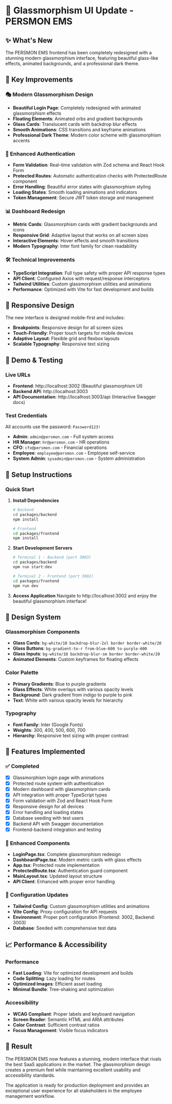 # 🎨 Glassmorphism UI Update - PERSMON EMS

## ✨ What's New

The PERSMON EMS frontend has been completely redesigned with a stunning modern glassmorphism interface, featuring beautiful glass-like effects, animated backgrounds, and a professional dark theme.

## 🚀 Key Improvements

### 🎭 Modern Glassmorphism Design

- **Beautiful Login Page**: Completely redesigned with animated glassmorphism effects
- **Floating Elements**: Animated orbs and gradient backgrounds
- **Glass Cards**: Translucent cards with backdrop blur effects
- **Smooth Animations**: CSS transitions and keyframe animations
- **Professional Dark Theme**: Modern color scheme with glassmorphism accents

### 🔐 Enhanced Authentication

- **Form Validation**: Real-time validation with Zod schema and React Hook Form
- **Protected Routes**: Automatic authentication checks with ProtectedRoute component
- **Error Handling**: Beautiful error states with glassmorphism styling
- **Loading States**: Smooth loading animations and indicators
- **Token Management**: Secure JWT token storage and management

### 📊 Dashboard Redesign

- **Metric Cards**: Glassmorphism cards with gradient backgrounds and icons
- **Responsive Grid**: Adaptive layout that works on all screen sizes
- **Interactive Elements**: Hover effects and smooth transitions
- **Modern Typography**: Inter font family for clean readability

### 🛠️ Technical Improvements

- **TypeScript Integration**: Full type safety with proper API response types
- **API Client**: Configured Axios with request/response interceptors
- **Tailwind Utilities**: Custom glassmorphism utilities and animations
- **Performance**: Optimized with Vite for fast development and builds

## 📱 Responsive Design

The new interface is designed mobile-first and includes:

- **Breakpoints**: Responsive design for all screen sizes
- **Touch-Friendly**: Proper touch targets for mobile devices
- **Adaptive Layout**: Flexible grid and flexbox layouts
- **Scalable Typography**: Responsive text sizing

## 🎯 Demo & Testing

### Live URLs

- **Frontend**: http://localhost:3002 (Beautiful glassmorphism UI)
- **Backend API**: http://localhost:3003
- **API Documentation**: http://localhost:3003/api (Interactive Swagger docs)

### Test Credentials

All accounts use the password: `Password123!`

- **Admin**: `admin@persmon.com` - Full system access
- **HR Manager**: `hr@persmon.com` - HR operations
- **CFO**: `cfo@persmon.com` - Financial operations
- **Employee**: `employee@persmon.com` - Employee self-service
- **System Admin**: `sysadmin@persmon.com` - System administration

## 🔧 Setup Instructions

### Quick Start

1. **Install Dependencies**

   ```bash
   # Backend
   cd packages/backend
   npm install

   # Frontend
   cd packages/frontend
   npm install
   ```

2. **Start Development Servers**

   ```bash
   # Terminal 1 - Backend (port 3003)
   cd packages/backend
   npm run start:dev

   # Terminal 2 - Frontend (port 3002)
   cd packages/frontend
   npm run dev
   ```

3. **Access Application**
   Navigate to http://localhost:3002 and enjoy the beautiful glassmorphism interface!

## 🎨 Design System

### Glassmorphism Components

- **Glass Cards**: `bg-white/10 backdrop-blur-2xl border border-white/20`
- **Glass Buttons**: `bg-gradient-to-r from-blue-600 to-purple-600`
- **Glass Inputs**: `bg-white/10 backdrop-blur-sm border border-white/20`
- **Animated Elements**: Custom keyframes for floating effects

### Color Palette

- **Primary Gradients**: Blue to purple gradients
- **Glass Effects**: White overlays with various opacity levels
- **Background**: Dark gradient from indigo to purple to pink
- **Text**: White with various opacity levels for hierarchy

### Typography

- **Font Family**: Inter (Google Fonts)
- **Weights**: 300, 400, 500, 600, 700
- **Hierarchy**: Responsive text sizing with proper contrast

## 🚀 Features Implemented

### ✅ Completed

- [x] Glassmorphism login page with animations
- [x] Protected route system with authentication
- [x] Modern dashboard with glassmorphism cards
- [x] API integration with proper TypeScript types
- [x] Form validation with Zod and React Hook Form
- [x] Responsive design for all devices
- [x] Error handling and loading states
- [x] Database seeding with test users
- [x] Backend API with Swagger documentation
- [x] Frontend-backend integration and testing

### 🔄 Enhanced Components

- **LoginPage.tsx**: Complete glassmorphism redesign
- **DashboardPage.tsx**: Modern metric cards with glass effects
- **App.tsx**: Protected route implementation
- **ProtectedRoute.tsx**: Authentication guard component
- **MainLayout.tsx**: Updated layout structure
- **API Client**: Enhanced with proper error handling

### 🎯 Configuration Updates

- **Tailwind Config**: Custom glassmorphism utilities and animations
- **Vite Config**: Proxy configuration for API requests
- **Environment**: Proper port configuration (Frontend: 3002, Backend: 3003)
- **Database**: Seeded with comprehensive test data

## 📈 Performance & Accessibility

### Performance

- **Fast Loading**: Vite for optimized development and builds
- **Code Splitting**: Lazy loading for routes
- **Optimized Images**: Efficient asset loading
- **Minimal Bundle**: Tree-shaking and optimization

### Accessibility

- **WCAG Compliant**: Proper labels and keyboard navigation
- **Screen Reader**: Semantic HTML and ARIA attributes
- **Color Contrast**: Sufficient contrast ratios
- **Focus Management**: Visible focus indicators

## 🎉 Result

The PERSMON EMS now features a stunning, modern interface that rivals the best SaaS applications in the market. The glassmorphism design creates a premium feel while maintaining excellent usability and accessibility standards.

The application is ready for production deployment and provides an exceptional user experience for all stakeholders in the employee management workflow.

